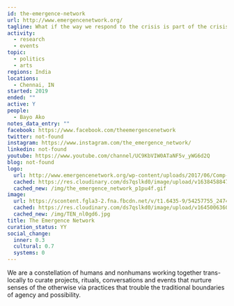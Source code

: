 ```yaml
---
id: the-emergence-network
url: http://www.emergencenetwork.org/
tagline: What if the way we respond to the crisis is part of the crisis?
activity:
  - research
  - events
topic:
  - politics
  - arts
regions: India
locations:
  - Chennai, IN
started: 2019
ended: ""
active: Y
people:
  - Bayo Ako
notes_data_entry: ""
facebook: https://www.facebook.com/theemergencenetwork
twitter: not-found
instagram: https://www.instagram.com/the_emergence_network/
linkedin: not-found
youtube: https://www.youtube.com/channel/UC9KbVIW0ATaNF5v_yWG6d2Q
blog: not-found
logo:
  url: http://www.emergencenetwork.org/wp-content/uploads/2017/06/Comp-2_1.gif
  cached: https://res.cloudinary.com/ds7qslkd0/image/upload/v1638458847/Ecosystem%20Mapping/the_emergence_network_p1pu4f.gif
  cached_new: /img/the_emergence_network_p1pu4f.gif
image:
  url: https://scontent.fgla3-2.fna.fbcdn.net/v/t1.6435-9/54257755_2474245265941282_5733198702076493824_n.jpg?_nc_cat=107&ccb=1-5&_nc_sid=730e14&_nc_ohc=JJF_zZEOOIkAX8GvpEO&_nc_ht=scontent.fgla3-2.fna&oh=00_AT9DuWCjH5ziaq_B1Gz_cbjA0Gv6j29ugFHGfgd7VuuoHA&oe=6230F7D6
  cached: https://res.cloudinary.com/ds7qslkd0/image/upload/v1645006360/Ecosystem%20Mapping/TEN_nl0gd6.jpg
  cached_new: /img/TEN_nl0gd6.jpg
title: The Emergence Network
curation_status: YY
social_change:
  inner: 0.3
  cultural: 0.7
  systems: 0
---
```


We are a constellation of humans and nonhumans working together trans-locally to curate projects, rituals, conversations and events that nurture senses of the otherwise via practices that trouble the traditional boundaries of agency and possibility.
